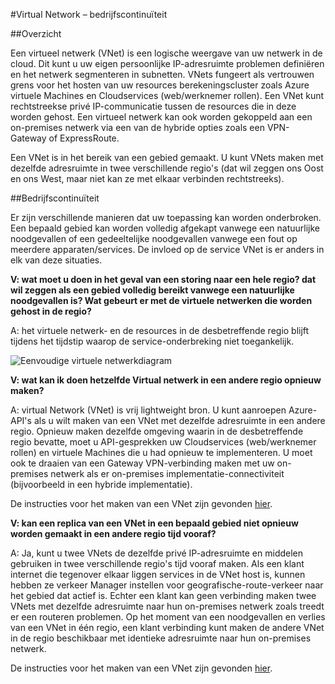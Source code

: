 <properties
    pageTitle="Wat moet u doen in het geval van een Azure service-onderbreking die invloed hebben op Azure virtuele netwerken | Microsoft Azure"
    description="Lees wat u moet doen in het geval van een Azure service-onderbreking die invloed hebben op Azure virtuele netwerken."
    services="virtual-network"
    documentationCenter=""
    authors="NarayanAnnamalai"
    manager="jefco"
    editor=""/>

<tags
    ms.service="virtual-network"
    ms.workload="virtual-network"
    ms.tgt_pltfrm="na"
    ms.devlang="na"
    ms.topic="article"
    ms.date="05/16/2016"
    ms.author="narayan;aglick"/>

#<a name="virtual-network--business-continuity"></a>Virtual Network – bedrijfscontinuïteit

##<a name="overview"></a>Overzicht

Een virtueel netwerk (VNet) is een logische weergave van uw netwerk in de cloud. Dit kunt u uw eigen persoonlijke IP-adresruimte problemen definiëren en het netwerk segmenteren in subnetten. VNets fungeert als vertrouwen grens voor het hosten van uw resources berekeningscluster zoals Azure virtuele Machines en Cloudservices (web/werknemer rollen). Een VNet kunt rechtstreekse privé IP-communicatie tussen de resources die in deze worden gehost. Een virtueel netwerk kan ook worden gekoppeld aan een on-premises netwerk via een van de hybride opties zoals een VPN-Gateway of ExpressRoute.
 
Een VNet is in het bereik van een gebied gemaakt. U kunt VNets maken met dezelfde adresruimte in twee verschillende regio's (dat wil zeggen ons Oost en ons West, maar niet kan ze met elkaar verbinden rechtstreeks). 

##<a name="business-continuity"></a>Bedrijfscontinuïteit

Er zijn verschillende manieren dat uw toepassing kan worden onderbroken. Een bepaald gebied kan worden volledig afgekapt vanwege een natuurlijke noodgevallen of een gedeeltelijke noodgevallen vanwege een fout op meerdere apparaten/services. De invloed op de service VNet is er anders in elk van deze situaties.

**V: wat moet u doen in het geval van een storing naar een hele regio? dat wil zeggen als een gebied volledig bereikt vanwege een natuurlijke noodgevallen is? Wat gebeurt er met de virtuele netwerken die worden gehost in de regio?**

A: het virtuele netwerk- en de resources in de desbetreffende regio blijft tijdens het tijdstip waarop de service-onderbreking niet toegankelijk.

![Eenvoudige virtuele netwerkdiagram](./media/virtual-network-disaster-recovery-guidance/vnet.png)

**V: wat kan ik doen hetzelfde Virtual netwerk in een andere regio opnieuw maken?**

A: virtual Network (VNet) is vrij lightweight bron. U kunt aanroepen Azure-API's als u wilt maken van een VNet met dezelfde adresruimte in een andere regio. Opnieuw maken dezelfde omgeving waarin in de desbetreffende regio bevatte, moet u API-gesprekken uw Cloudservices (web/werknemer rollen) en virtuele Machines die u had opnieuw te implementeren. U moet ook te draaien van een Gateway VPN-verbinding maken met uw on-premises netwerk als er on-premises implementatie-connectiviteit (bijvoorbeeld in een hybride implementatie).

De instructies voor het maken van een VNet zijn gevonden [hier](./virtual-networks-create-vnet-arm-pportal.md). 

**V: kan een replica van een VNet in een bepaald gebied niet opnieuw worden gemaakt in een andere regio tijd vooraf?**

A: Ja, kunt u twee VNets de dezelfde privé IP-adresruimte en middelen gebruiken in twee verschillende regio's tijd vooraf maken. Als een klant internet die tegenover elkaar liggen services in de VNet host is, kunnen hebben ze verkeer Manager instellen voor geografische-route-verkeer naar het gebied dat actief is. Echter een klant kan geen verbinding maken twee VNets met dezelfde adresruimte naar hun on-premises netwerk zoals treedt er een routeren problemen. Op het moment van een noodgevallen en verlies van een VNet in één regio, een klant verbinding kunt maken de andere VNet in de regio beschikbaar met identieke adresruimte naar hun on-premises netwerk.

De instructies voor het maken van een VNet zijn gevonden [hier](./virtual-networks-create-vnet-arm-pportal.md).
